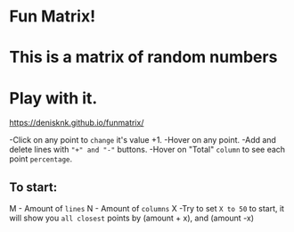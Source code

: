 # Fun Matrix!

# This is a matrix of random numbers

# Play with it.
https://denisknk.github.io/funmatrix/

-Click on any point to `change` it's value +1.
-Hover on any point.
-Add and delete lines with `"+" and "-"` buttons.
-Hover on "Total" `column` to see each point `percentage`.

## To start:

M - Amount of `lines`
N - Amount of `columns`
X -Try to set `X to 50` to start, it will show you
`all closest` points by (amount + x), and (amount -x)
